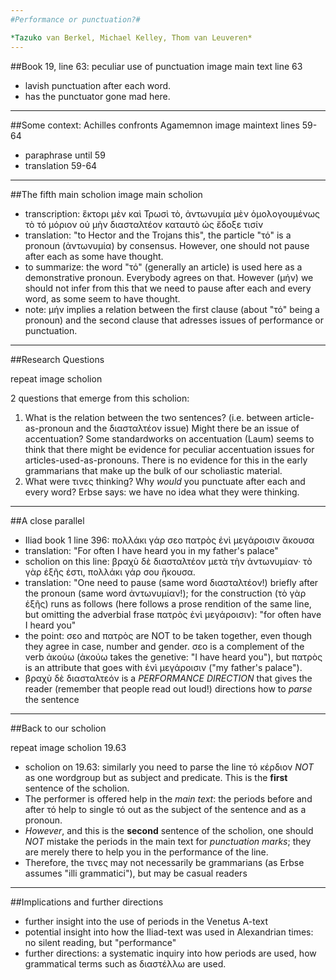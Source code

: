 ```yaml
---
#Performance or punctuation?#

*Tazuko van Berkel, Michael Kelley, Thom van Leuveren*
---
```

##Book 19, line 63: peculiar use of punctuation
image main text line 63
* lavish punctuation after each word.
* has the punctuator gone mad here.

---
##Some context: Achilles confronts Agamemnon
image maintext lines 59-64
* paraphrase until 59
* translation 59-64

---
##The fifth main scholion
image main scholion
* transcription: ἕκτορι μὲν καὶ Τρωσὶ τὸ, ἀντωνυμία μὲν ὁμολογουμένως τὸ τό μόριον οὐ μὴν διασταλτέον καταυτὸ ὡς ἔδοξε τισίν
* translation: "to Hector and the Trojans this", the particle "τό" is a pronoun (ἀντωνυμία) by consensus. However, one should not pause after each as some have thought.
* to summarize: the word "τό" (generally an article) is used here as a demonstrative pronoun. Everybody agrees on that. However (μήν) we should not infer from this that we need to pause after each and every word, as some seem to have thought.
* note: μήν implies a relation between the first clause (about "τό" being a pronoun) and the second clause that adresses issues of performance or punctuation.

---
##Research Questions

repeat image scholion

2 questions that emerge from this scholion:

1. What is the relation between the two sentences? (i.e. between article-as-pronoun and the διασταλτέον issue)
Might there be an issue of accentuation? Some standardworks on accentuation (Laum) seems to think that there might be evidence for peculiar accentuation issues for articles-used-as-pronouns. There is no evidence for this in the early grammarians that make up the bulk of our scholiastic material.
2. What were τινες thinking? Why *would* you punctuate after each and every word?
Erbse says: we have no idea what they were thinking.

---
##A close parallel
* Iliad book 1 line 396: πολλάκι γάρ σεο πατρὸς ἐνὶ μεγάροισιν ἄκουσα
* translation: "For often I have heard you in my father's palace"
* scholion on this line: βραχὺ δὲ διασταλτέον μετὰ τὴν ἀντωνυμίαν· τὸ γὰρ ἑξῆς ἐστι, πολλάκι γάρ σου ἤκουσα.
* translation: "One need to pause (same word διασταλτέον!) briefly after the pronoun (same word ἀντωνυμίαν!); for the construction (τὸ γὰρ ἑξῆς) runs as follows (here follows a prose rendition of the same line, but omitting the adverbial frase πατρὸς ἐνὶ μεγάροισιν): "for often have I heard you"
* the point: σεο and πατρὸς are NOT to be taken together, even though they agree in case, number and gender. σεο is a complement of the verb ἀκούω (ἀκούω takes the genetive: "I have heard you"), but πατρὸς is an attribute that goes with ἐνὶ μεγάροισιν ("my father's palace").
* βραχὺ δὲ διασταλτεόν is a *PERFORMANCE DIRECTION* that gives the reader (remember that people read out loud!) directions how to *parse* the sentence

---
##Back to our scholion

repeat image scholion 19.63

* scholion on 19.63: similarly you need to parse the line τό κέρδιον *NOT* as one wordgroup but as subject and predicate. This is the **first** sentence of the scholion.
* The performer is offered help in the *main text*: the periods before and after τό help to single τό out as the subject of the sentence and as a pronoun. 
* *However*, and this is the **second** sentence of the scholion, one should *NOT* mistake the periods in the main text for *punctuation marks*; they are merely there to help you in the performance of the line.
* Therefore, the τινες may not necessarily be grammarians (as Erbse assumes "illi grammatici"), but may be casual readers

---
##Implications and further directions

* further insight into the use of periods in the Venetus A-text
* potential insight into how the Iliad-text was used in Alexandrian times: no silent reading, but "performance"
* further directions: a systematic inquiry into how periods are used, how grammatical terms such as διαστέλλω are used.
